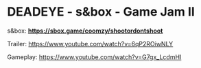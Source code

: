 <h1>DEADEYE - s&amp;box - Game Jam II</h1>
<p>s&amp;box: <a href="https://sbox.game/coomzy/shootordontshoot"><strong>https://sbox.game/coomzy/shootordontshoot</strong></a>
 
Trailer: <a href="https://www.youtube.com/watch?v=6qP2ROiwNLY">https://www.youtube.com/watch?v=6qP2ROiwNLY</a>

Gameplay: <a href="https://www.youtube.com/watch?v=G7gx_LcdmHI">https://www.youtube.com/watch?v=G7gx_LcdmHI</a></p>
